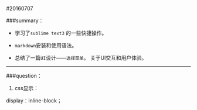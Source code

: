 #20160707

###summary：

- 学习了`sublime text3` 的一些快捷操作。

- `markdown`安装和使用语法。

- 总结了一篇`UI`设计——`选择菜单`。
  关于UI交互和用户体验。

---

###question：

1. css显示：

display：inline-block；
